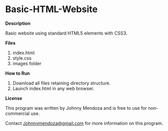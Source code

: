 # Basic-HTML-Website

**Description**

Basic website using standard HTML5 elements with CSS3. 

**Files**

1. index.html
2. style.css
3. images folder

**How to Run**

1. Download all files retaining directory structure.
2. Launch index.html in any web browser. 

**License**

This program was written by Johnny Mendoza and is free to use for non-commercial use.

Contact Johnnymendoza@gmail.com for more information on this program.
